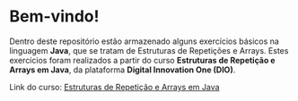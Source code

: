 # Bem-vindo!

Dentro deste repositório estão armazenado alguns exercícios básicos na linguagem **Java**, que se tratam de Estruturas de Repetições e Arrays. Estes exercícios foram realizados a partir do curso **Estruturas de Repetição e Arrays em Java**, da plataforma **Digital Innovation One (DIO)**.

Link do curso: [Estruturas de Repetição e Arrays em Java](https://web.dio.me/course/estruturas-de-repeticao-e-arrays-em-java/learning/febaaad5-ea57-4389-a960-2907fa40041c/)
